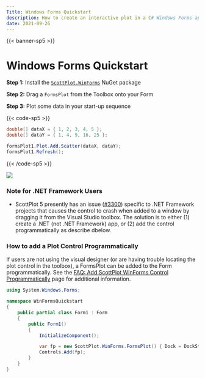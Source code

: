 ```yaml
---
Title: Windows Forms Quickstart
description: How to create an interactive plot in a C# Windows Forms application
date: 2021-09-26
---
```


{{< banner-sp5 >}}

# Windows Forms Quickstart

**Step 1:** Install the [`ScottPlot.WinForms`](https://www.nuget.org/packages/ScottPlot.WinForms) NuGet package

**Step 2:** Drag a `FormsPlot` from the Toolbox onto your Form

**Step 3:** Plot some data in your start-up sequence

{{< code-sp5 >}}

```cs
double[] dataX = { 1, 2, 3, 4, 5 };
double[] dataY = { 1, 4, 9, 16, 25 };

formsPlot1.Plot.Add.Scatter(dataX, dataY);
formsPlot1.Refresh();
```

{{< /code-sp5 >}}

![](/images/quickstart/scottplot-quickstart-winforms.png)

### Note for .NET Framework Users

* ScottPlot 5 presently has an issue ([#3300](https://github.com/ScottPlot/ScottPlot/issues/3300)) specific to .NET Framework projects that causes the control to crash when added to a window by dragging it from the Visual Studio toolbox. The solution is to either (1) create a .NET (not .NET Framework) app, or (2) add the control programmatically as describe dbelow.

### How to add a Plot Control Programmatically

If users are not using the visual designer (or are having trouble locating the plot control in the toolbox), a FormsPlot can be added to the Form programmatically. See the [FAQ: Add ScottPlot WinForms Control Programmatically](/faq/add-winforms-programmatically/) page for additional information.

```cs
using System.Windows.Forms;

namespace WinFormsQuickstart
{
    public partial class Form1 : Form
    {
        public Form1()
        {
            InitializeComponent();

            var fp = new ScottPlot.WinForms.FormsPlot() { Dock = DockStyle.Fill };
            Controls.Add(fp);
        }
    }
}
```
